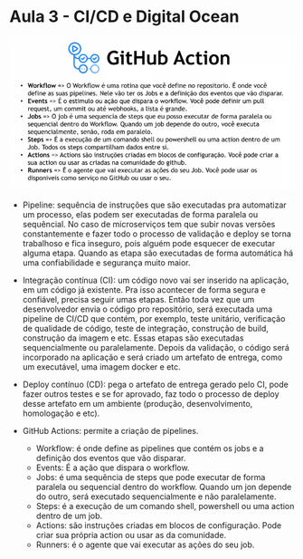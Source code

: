 # Aula 3 - CI/CD e Digital Ocean

![](./img-1.png)

- Pipeline: sequência de instruções que são executadas pra automatizar um processo, elas  podem ser executadas de forma paralela ou sequêncial. No caso de microserviços tem que subir novas versões constantemente e fazer todo o processo de validação e deploy se torna trabalhoso e fica inseguro, pois alguém pode esquecer de executar alguma etapa. Quando as etapa são executadas de forma automática há uma confiabilidade e segurança muito maior.

- Integração contínua (CI): um código novo vai ser inserido na aplicação, em um código já existente. Pra isso acontecer de forma segura e confiável, precisa seguir umas etapas. Então toda vez que um desenvolvedor envia o código pro repositório, será executada uma pipeline de CI/CD que contém, por exemplo, teste unitário, verificação de qualidade de código, teste de integração, construção de build, construção da imagem e etc. Essas etapas são executadas sequencialmente ou paralelamente. Depois da validação, o código será incorporado na aplicação e será criado um artefato de entrega, como um executável, uma imagem docker e etc.

- Deploy contínuo (CD): pega o artefato de entrega gerado pelo CI, pode fazer outros testes e se for aprovado, faz todo o processo de deploy desse artefato em um ambiente (produção, desenvolvimento, homologação e etc).

- GitHub Actions: permite a criação de pipelines. 
   - Workflow: é onde define as pipelines que contém os jobs e a definição dos eventos que vão disparar.
   - Events: É a ação que dispara o workflow.
   - Jobs: é uma sequência de steps que pode executar de forma paralela ou sequencial dentro do workflow. Quando um jon depende do outro, será executado sequencialmente e não paralelamente.
   - Steps: é a execução de um comando shell, powershell ou uma action dentro de um job.
   - Actions: são instruções criadas em blocos de configuração. Pode criar sua própria action ou usar as da comunidade.
   - Runners: é o agente que vai executar as ações do seu job.